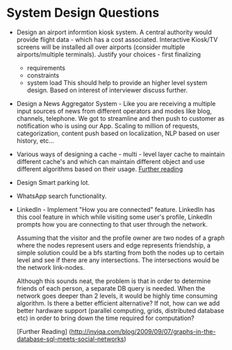 # System Design Questions

* Design an airport informtion kiosk system. A central authority would provide flight data - which has a cost associated. Interactive Kiosk/TV screens
  will be installed all over airports (consider multiple airports/multiple terminals). Justify your choices - first finalizing
  * requirements
  * constraints
  * system load
  This should help to provide an higher level system design. Based on interest of interviewer discuss further.
* Design a News Aggregator System - Like you are receiving a multiple input sources of news from different operators and  modes like blog, channels, telephone. We got to streamline and then push to customer as notification who is using our App. Scaling to million of requests, categorization, content push based on localization, NLP based on user history, etc...
* Various ways of designing a cache - multi - level layer cache to maintain different cache's and which can maintain different object and use different algorithms based on their usage. [Further reading](https://msdn.microsoft.com/en-us/library/dd129907.aspx#TemporalCache)
* Design Smart parking lot.
* WhatsApp search functionality.
* LinkedIn - Implement "How you are connected" feature.
  LinkedIn has this cool feature in which while visiting some user's profile, LinkedIn prompts how you are connecting to that user through the network.

  Assuming that the visitor and the profile owner are two nodes of a graph where the nodes represent users and edge represents friendship, a simple solution could be a bfs starting from both the nodes up to certain level and see if there are any intersections. The intersections would be the network link-nodes.

  Although this sounds neat, the problem is that in order to determine friends of each person, a separate DB query is needed. When the network goes deeper than 2 levels, it would be highly time consuming algorithm.  Is there a better efficient alternative? If not, how can we add better hardware support (parallel computing, grids, distributed database etc) in order to bring down the time required for computation?
  
  [Further Reading] (http://inviqa.com/blog/2009/09/07/graphs-in-the-database-sql-meets-social-networks)



